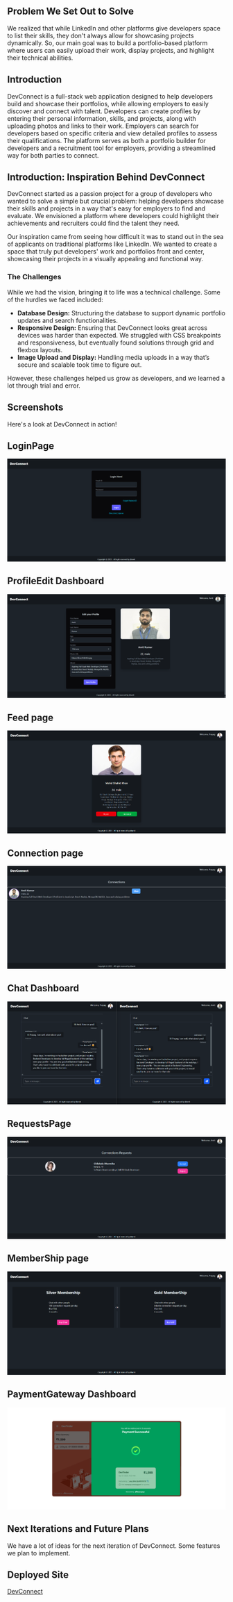 ## Problem We Set Out to Solve

We realized that while LinkedIn and other platforms give developers space to list their skills, they don't always allow for showcasing projects dynamically. So, our main goal was to build a portfolio-based platform where users can easily upload their work, display projects, and highlight their technical abilities.

## Introduction
DevConnect is a full-stack web application designed to help developers build and showcase their portfolios, while allowing employers to easily discover and connect with talent. Developers can create profiles by entering their personal information, skills, and projects, along with uploading photos and links to their work. Employers can search for developers based on specific criteria and view detailed profiles to assess their qualifications. The platform serves as both a portfolio builder for developers and a recruitment tool for employers, providing a streamlined way for both parties to connect.

## Introduction: Inspiration Behind DevConnect

DevConnect started as a passion project for a group of developers who wanted to solve a simple but crucial problem: helping developers showcase their skills and projects in a way that's easy for employers to find and evaluate. We envisioned a platform where developers could highlight their achievements and recruiters could find the talent they need.

Our inspiration came from seeing how difficult it was to stand out in the sea of applicants on traditional platforms like LinkedIn. We wanted to create a space that truly put developers' work and portfolios front and center, showcasing their projects in a visually appealing and functional way.

### The Challenges

While we had the vision, bringing it to life was a technical challenge. Some of the hurdles we faced included:
- **Database Design:** Structuring the database to support dynamic portfolio updates and search functionalities.
- **Responsive Design:** Ensuring that DevConnect looks great across devices was harder than expected. We struggled with CSS breakpoints and responsiveness, but eventually found solutions through grid and flexbox layouts.
- **Image Upload and Display:** Handling media uploads in a way that’s secure and scalable took time to figure out.

However, these challenges helped us grow as developers, and we learned a lot through trial and error.

## Screenshots

Here's a look at DevConnect in action!

## LoginPage
![Login Dashboard](./images/login_page.png)

## ProfileEdit Dashboard
![ProfileEdit Dashboard](./images/profileEditPage.png)

## Feed page
![Feed Page](./images/feed_page.png)

## Connection page
![Connection Page](./images/connection_page.png)

## Chat Dashboard
![Chat Dashboard](./images/Realtime_Chatting.png)

## RequestsPage
![RequestsPage](./images/request_page.png)

## MemberShip page
![MemberShip page](./images/memberShip_page.png)

## PaymentGateway Dashboard
![PaymentGateway Dashboard](./images/payment_success.png)

## Next Iterations and Future Plans

We have a lot of ideas for the next iteration of DevConnect. Some features we plan to implement.

## Deployed Site
[DevConnect](https://devconnect.solutions/)
